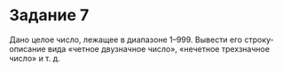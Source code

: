 # Задание 7
Дано целое число, лежащее в диапазоне 1–999. Вывести его строку-описание вида
«четное двузначное число», «нечетное трехзначное число» и т. д.